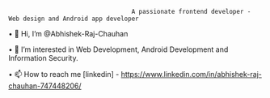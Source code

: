 
                                      A passionate frontend developer - Web design and Android app developer
•	👋 Hi, I’m @Abhishek-Raj-Chauhan

•	👀 I’m interested in Web Development, Android Development and Information Security.

•	📫 How to reach me [linkedin] - https://www.linkedin.com/in/abhishek-raj-chauhan-747448206/

<!---
Abhishek-Raj-Chauhan/Abhishek-Raj-Chauhan is a ✨ special ✨ repository because its `README.md` (this file) appears on your GitHub profile.
You can click the Preview link to take a look at your changes.
--->
